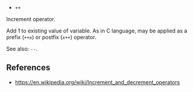 - `++`

Increment operator.

Add 1 to existing value of variable. As in C language, may be applied as a
prefix (`++x`) or postfix (`x++`) operator.

See also: `--`.

## References

- https://en.wikipedia.org/wiki/Increment_and_decrement_operators
